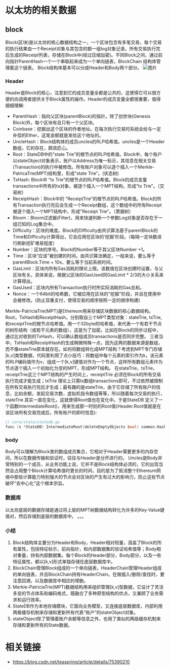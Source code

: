 # 以太坊的相关数据
## block
Block(区块)是以太坊的核心数据结构之一，一个区块包含有多笔交易，每个交易的执行结果由一个Receipt对象与其包含的额一组log对象记录。所有交易执行完后生成的Receipt列表，存储在Block中(经过压缩加密)。不同Block之间，通过前向指针ParentHash一个一个串联起来成为一个单向链表，BlockChain 结构体管理着这个链表。
Block结构体基本可以分成Header和Body两个部分。
![图片](<images/1.jpg>)

### Header
Header是Block的核心，注意到它的成员变量全都是公共的，这使得它可以很方便的向调用者提供关于Block属性的操作。Header的成员变量全都很重要，值得细细理解:
* ParentHash：指向父区块(parentBlock)的指针。除了创世块(Genesis Block)外，每个区块有且只有一个父区块。
* Coinbase：挖掘出这个区块的作者地址。在每次执行交易时系统会给与一定补偿的Ether，这笔金额就是发给这个地址的。
* UncleHash：Block结构体的成员uncles的RLP哈希值。uncles是一个Header数组，它的存在，颇具匠心。
* Root：StateDB中的“state Trie”的根节点的RLP哈希值。Block中，每个账户以stateObject对象表示，账户以Address为唯一标示，其信息在相关交易(Transaction)的执行中被修改。所有账户对象可以逐个插入一个Merkle-PatricaTrie(MPT)结构里，形成“state Trie”。(状态树)
* TxHash: Block中 “tx Trie”的根节点的RLP哈希值。Block的成员变量transactions中所有的tx对象，被逐个插入一个MPT结构，形成“tx Trie”。（交易树）
* ReceiptHash：Block中的 "ReceiptTrie”的根节点的RLP哈希值。Block的所有Transaction执行完后会生成一个Receipt数组，这个数组中的所有Receipt被逐个插入一个MPT结构中，形成"Receipt Trie"。（票据树）
* Bloom：Bloom过滤器(Filter)，用来快速判断一个参数Log对象是否存在于一组已知的Log集合中。
* Difficulty：区块的难度。Block的Difficulty由共识算法基于parentBlock的Time和Difficulty计算得出，它会应用在区块的‘挖掘’阶段。（每隔一定块数进行刷新挖矿难易程度）
* Number：区块的序号。Block的Number等于其父区块Number +1。
* Time：区块“应该”被创建的时间。由共识算法确定，一般来说，要么等于parentBlock.Time + 10s，要么等于当前系统时间。
* GasLimit：区块内所有Gas消耗的理论上限。该数值在区块创建时设置，与父区块有关。具体来说，根据父区块的GasUsed同GasLimit * 2/3的大小关系来计算得出。
* GasUsed：区块内所有Transaction执行时所实际消耗的Gas总和。
* Nonce：一个64bit的哈希数，它被应用在区块的"挖掘"阶段，并且在使用中会被修改。(防止双重支付，使得交易的顺序按照一定的顺序构建)

Merkle-PatriciaTrie(MPT)是Ethereum用来存储区块数据的核心数据结构。Root，TxHash和ReceiptHash，分别取自三个MPT类型对象：stateTrie, txTrie, 和receiptTrie的根节点哈希值。用一个32byte的哈希值，来代表一个有若干节点的树形结构（或若干元素的数组），这是为了加密。比如在Block的同步过程中，通过比对收到的TxHash，可以确认数组成员transactions是否同步完整。
三者当中，TxHash和ReceiptHash的生成稍微特殊一点，因为这两的数据来源是数组，而不像stateTrie原本就存在。如何将数组转化成MPT结构？考虑到MPT专门存储[k,v]类型数据，代码里利用了点小技巧：将数组中每个元素的索引作为k，该元素的RLP编码值作为v，组成一个[k,v]键值对作为一个节点，这样所有数组元素作为节点逐个插入一个初始化为空的MPT，形成MPT结构。
在stateTrie，txTrie，receiptTrie这三个MPT结构的产生时间上，receiptTrie 必须在Block的所有交易执行完成才能生成；txTrie 理论上只需tx数组transactions即可，不过依然被限制在所有交易执行完后才生成；最有趣的是stateTrie，由于它存储了所有账户的信息，比如余额，发起交易次数，虚拟机指令数组等等，所以随着每次交易的执行，stateTrie 其实一直在变化，这就使得Root值也在变化中。于是StateDB 定义了一个函数IntermediateRoot()，用来生成那一时刻的Root值(Header.Root值就是在该区块所有交易完成后，所有账户的即时信息):
```c
// core/state/statedb.go
func (s *StateDB) IntermediateRoot(deleteEmptyObjects bool) common.Hash
```

### body
Body可以理解为Block里的数组成员集合，它相对于Header需要更多的内存空间，所以在数据传输和验证时，往往与Header是分开进行的。
Uncles是Body非常特别的一个成员，从业务功能上说，它并不是Block结构体必须的，它的出现当然会占用整个Block计算哈希值时更长的时间，目的是为了抵消整个Ethereum网络中那些计算能力特别强大的节点会对区块的产生有过大的影响力，防止这些节点破坏“去中心化”这个根本宗旨。

### 数据库
以太坊底层的数据存储是通过将上层的MPT树数据结构转化为许多的Key-Value键值对，然后存储到底层的数据库中。
。。。

### 小结
1. Block结构体主要分为Header和Body，Header相对轻量，涵盖了Block的所有属性，包括特征标示，前向指针，和内部数据集的验证哈希值等；Body相对重量，持有内部数据集。每个Block的Header部分，Body部分，以及一些特征属性，都以[k,v]形式单独存储在底层数据库中。
2. BlockChain管理Block组成的一个单向链表，HeaderChain管理Header组成的单向链表，并且BlockChain持有HeaderChain。在做插入/删除/查找时，要注意回溯，以及数据库中相应的增删。
3. Merkle-PatriciaTrie(MPT)数据结构用来组织管理[k,v]型数据，它设计了灵活多变的节点体系和编码格式，既融合了多种原型结构的优点，又兼顾了业务需求和运行效率。
4. StateDB作为本地存储模块，它面向业务模型，又连接底层数据库，内部利用两极缓存机制来存储和更新所有代表“账户”的stateObject对象。
5. stateObject除了管理着账户余额等信息之外，也用了类似的两级缓存机制来存储和更新所有的State数据。



# 相关链接
* https://blog.csdn.net/teaspring/article/details/75390210